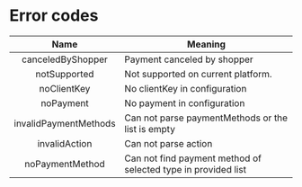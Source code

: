 # Error codes

| Name | Meaning |
|:---:|---|
| canceledByShopper | Payment canceled by shopper |
| notSupported | Not supported on current platform. |
| noClientKey | No clientKey in configuration |
| noPayment | No payment in configuration |
| invalidPaymentMethods | Can not parse paymentMethods or the list is empty |
| invalidAction | Can not parse action |
| noPaymentMethod | Can not find payment method of selected type in provided list  |
